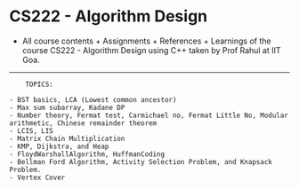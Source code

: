 # CS222 - Algorithm Design

<!-- - The weightage for the evaluation components would be as below.

1. Quiz 20% - We will conduct quizes once in a while and the best n-2 quizzes will be taken into consideration assuming n quizes to take place.
2. Mid semester Examination 15%.
3. Lab assignments 40% - your best n-1 scores will be counted
4. End Sem 25%

Quiz + Lab = 60%
Midsem + Endsem = 40% -->

<!-- Create Short notes of the topics you have learnt using Abdul bari lectures. -->

- All course contents + Assignments + References + Learnings of the course CS222 - Algorithm Design using C++ taken by Prof Rahul at IIT Goa.

---

        TOPICS:

    - BST basics, LCA (Lowest common ancestor)
    - Max sum subarray, Kadane DP
    - Number theory, Fermat test, Carmichael no, Fermat Little No, Modular arithmetic, Chinese remainder theorem
    - LCIS, LIS
    - Matrix Chain Multiplication
    - KMP, Dijkstra, and Heap
    - FloydWarshallAlgorithm, HuffmanCoding
    - Bellman Ford Algorithm, Activity Selection Problem, and Knapsack Problem.
    - Vertex Cover

